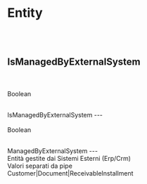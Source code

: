 # Entity

<br><br> 

IsManagedByExternalSystem 
---
<br>  <br> 
Boolean <br> 
 <br>
<ul> 
</ul>
IsManagedByExternalSystem 
---
<br>  <br> 
Boolean <br> 
 <br>
<ul> 
</ul>
ManagedByExternalSystem 
---
<br> Entità gestite dai Sistemi Esterni (Erp/Crm) <br> 
Valori separati da pipe <br> 
Customer&#124;Document&#124;ReceivableInstallment <br>
<ul> 
</ul>

